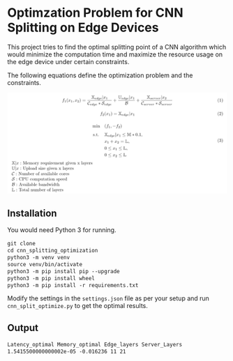 # Optimzation Problem for CNN Splitting on Edge Devices

This project tries to find the optimal splitting point of a CNN algorithm which would minimize the computation time and maximize the resource usage on the edge device under certain constraints.

The following equations define the optimization problem and the constraints.

![Optimization Problem](problem.png)

## Installation

You would need Python 3 for running.

```
git clone 
cd cnn_splitting_optimization
python3 -m venv venv
source venv/bin/activate
python3 -m pip install pip --upgrade
python3 -m pip install wheel
python3 -m pip install -r requirements.txt
```

Modify the settings in the `settings.json` file as per your setup and run `cnn_split_optimize.py` to get the optimal results.

## Output
```
Latency_optimal Memory_optimal Edge_layers Server_Layers
1.5415500000000002e-05 -0.016236 11 21
```